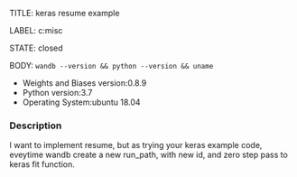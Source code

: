 TITLE:
keras resume example

LABEL:
c:misc

STATE:
closed

BODY:
`wandb --version && python --version && uname`

* Weights and Biases version:0.8.9
* Python version:3.7
* Operating System:ubuntu 18.04

### Description


I want to implement resume, but as trying your keras example code, eveytime wandb create a new run_path, with new id, and zero step pass to keras fit function.



